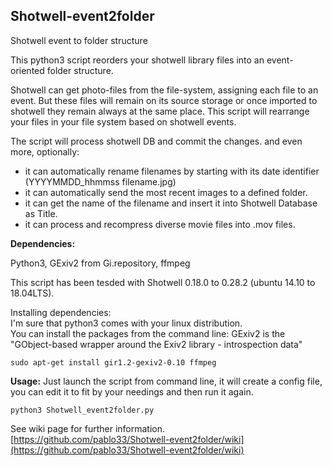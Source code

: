 ## Shotwell-event2folder
Shotwell event to folder structure  

This python3 script reorders your shotwell library files into an event-oriented folder structure.  

Shotwell can get photo-files from the file-system, assigning each file to an event. But these files will remain on its source storage or once imported to shotwell they remain always at the same place.
This script will rearrange your files in your file system based on shotwell events.

The script will process shotwell DB and commit the changes.
and even more, optionally:
- it can automatically rename filenames by starting with its date identifier (YYYYMMDD_hhmmss filename.jpg)  
- it can automatically send the most recent images to a defined folder.  
- it can get the name of the filename and insert it into Shotwell Database as Title.  
- it can process and recompress diverse movie files into .mov files.  

**Dependencies:**

Python3, GExiv2 from Gi.repository, ffmpeg  

This script has been tesded with Shotwell 0.18.0 to 0.28.2 (ubuntu 14.10 to 18.04LTS).

Installing dependencies:  
I'm sure that python3 comes with your linux distribution.  
You can install the packages from the command line: GExiv2 is the "GObject-based wrapper around the Exiv2 library - introspection data"

	sudo apt-get install gir1.2-gexiv2-0.10 ffmpeg


**Usage:**
Just launch the script from command line, it will create a config file, you can edit it to fit by your needings and then run it again.

	python3 Shotwell_event2folder.py



See wiki page for further information. 
[https://github.com/pablo33/Shotwell-event2folder/wiki](https://github.com/pablo33/Shotwell-event2folder/wiki)
